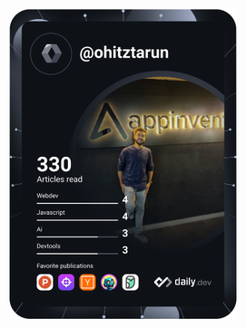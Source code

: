 <a href="https://app.daily.dev/DailyDevTips"><img src="https://github.com/ohitztarun/ohitztarun/blob/master/devcard.svg" width="400" alt="Chris Bongers's Dev Card"/></a>
